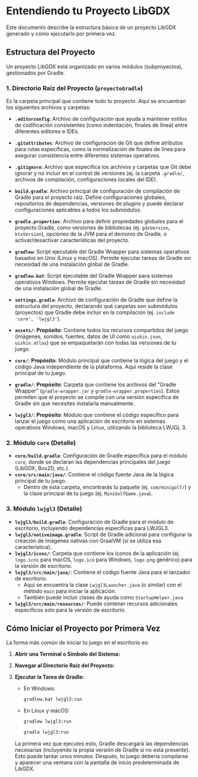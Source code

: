 # Entendiendo tu Proyecto LibGDX

Este documento describe la estructura básica de un proyecto LibGDX generado y cómo ejecutarlo por primera vez.

## Estructura del Proyecto

Un proyecto LibGDX está organizado en varios módulos (subproyectos), gestionados por Gradle.

### 1. Directorio Raíz del Proyecto (`proyectoGradle`)

Es la carpeta principal que contiene todo tu proyecto. Aquí se encuentran los siguientes archivos y carpetas:

*   **`.editorconfig`**: Archivo de configuración que ayuda a mantener estilos de codificación consistentes (como indentación, finales de línea) entre diferentes editores e IDEs.
*   **`.gitattributes`**: Archivo de configuración de Git que define atributos para rutas específicas, como la normalización de finales de línea para asegurar consistencia entre diferentes sistemas operativos.
*   **`.gitignore`**: Archivo que especifica los archivos y carpetas que Git debe ignorar y no incluir en el control de versiones (ej. la carpeta `.gradle/`, archivos de compilación, configuraciones locales del IDE).
*   **`build.gradle`**: Archivo principal de configuración de compilación de Gradle para el proyecto raíz. Define configuraciones globales, repositorios de dependencias, versiones de plugins y puede declarar configuraciones aplicables a todos los submódulos.
*   **`gradle.properties`**: Archivo para definir propiedades globales para el proyecto Gradle, como versiones de bibliotecas (ej. `gdxVersion`, `ktxVersion`), opciones de la JVM para el demonio de Gradle, o activar/desactivar características del proyecto.
*   **`gradlew`**: Script ejecutable del Gradle Wrapper para sistemas operativos basados en Unix (Linux y macOS). Permite ejecutar tareas de Gradle sin necesidad de una instalación global de Gradle.
*   **`gradlew.bat`**: Script ejecutable del Gradle Wrapper para sistemas operativos Windows. Permite ejecutar tareas de Gradle sin necesidad de una instalación global de Gradle.
*   **`settings.gradle`**: Archivo de configuración de Gradle que define la estructura del proyecto, declarando qué carpetas son submódulos (proyectos) que Gradle debe incluir en la compilación (ej. `include 'core', 'lwjgl3'`).

*   **`assets/`**: **Propósito**: Contiene todos los recursos compartidos del juego (imágenes, sonidos, fuentes, datos de UI como `uiskin.json`, `uiskin.atlas`) que se empaquetarán con todas las versiones de tu juego.
*   **`core/`**: **Propósito**: Módulo principal que contiene la lógica del juego y el código Java independiente de la plataforma. Aquí reside la clase principal de tu juego.
*   **`gradle/`**: **Propósito**: Carpeta que contiene los archivos del "Gradle Wrapper" (`gradle-wrapper.jar` y `gradle-wrapper.properties`). Estos permiten que el proyecto se compile con una versión específica de Gradle sin que necesites instalarla manualmente.
*   **`lwjgl3/`**: **Propósito**: Módulo que contiene el código específico para lanzar el juego como una aplicación de escritorio en sistemas operativos Windows, macOS y Linux, utilizando la biblioteca LWJGL 3.

### 2. Módulo `core` (Detalle)

*   **`core/build.gradle`**: Configuración de Gradle específica para el módulo `core`, donde se declaran las dependencias principales del juego (LibGDX, Box2D, etc.).
*   **`core/src/main/java/`**: Contiene el código fuente Java de la lógica principal de tu juego.
    *   Dentro de esta carpeta, encontrarás tu paquete (ej. `com/minigolf/`) y la clase principal de tu juego (ej. `MiniGolfGame.java`).

### 3. Módulo `lwjgl3` (Detalle)

*   **`lwjgl3/build.gradle`**: Configuración de Gradle para el módulo de escritorio, incluyendo dependencias específicas para LWJGL3.
*   **`lwjgl3/nativeimage.gradle`**: Script de Gradle adicional para configurar la creación de imágenes nativas con GraalVM (si se utiliza esa característica).
*   **`lwjgl3/icons/`**: Carpeta que contiene los iconos de la aplicación (ej. `logo.icns` para macOS, `logo.ico` para Windows, `logo.png` genérico) para la versión de escritorio.
*   **`lwjgl3/src/main/java/`**: Contiene el código fuente Java para el lanzador de escritorio.
    *   Aquí se encuentra la clase `Lwjgl3Launcher.java` (o similar) con el método `main` para iniciar la aplicación.
    *   También puede incluir clases de ayuda como `StartupHelper.java`.
*   **`lwjgl3/src/main/resources/`**: Puede contener recursos adicionales específicos solo para la versión de escritorio.

## Cómo Iniciar el Proyecto por Primera Vez

La forma más común de iniciar tu juego en el escritorio es:

1.  **Abrir una Terminal o Símbolo del Sistema:**

2.  **Navegar al Directorio Raíz del Proyecto:**

3.  **Ejecutar la Tarea de Gradle:**
    *   En Windows:
        ```bash
        gradlew.bat lwjgl3:run
        ```
    *   En Linux y macOS:
        ```bash
        gradlew lwjgl3:run
        ```
        ```bash
        gradle lwjgl3:run
        ```

    La primera vez que ejecutes esto, Gradle descargará las dependencias necesarias (incluyendo la propia versión de Gradle si no está presente). Esto puede tardar unos minutos. Después, tu juego debería compilarse y aparecer una ventana con la pantalla de inicio predeterminada de LibGDX.